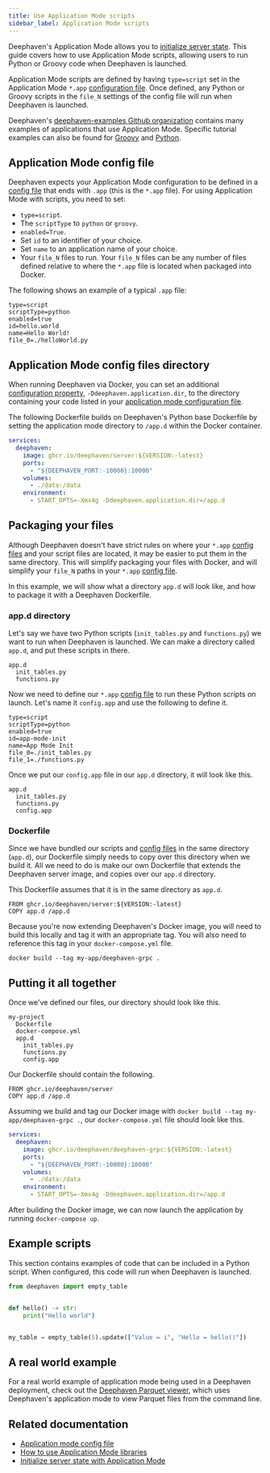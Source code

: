 ```yaml
---
title: Use Application Mode scripts
sidebar_label: Application Mode scripts
---
```


Deephaven's Application Mode allows you to [initialize server state](./application-mode.md). This guide covers how to use Application Mode scripts, allowing users to run Python or Groovy code when Deephaven is launched.

Application Mode scripts are defined by having `type=script` set in the Application Mode `*.app` [configuration file](../reference/app-mode/application-mode-config.md). Once defined, any Python or Groovy scripts in the `file_N` settings of the config file will run when Deephaven is launched.

Deephaven's [deephaven-examples Github organization](https://github.com/deephaven-examples) contains many examples of applications that use Application Mode. Specific tutorial examples can also be found for [Groovy](https://github.com/deephaven-examples/app-mode-init-groovy) and [Python](https://github.com/deephaven-examples/app-mode-init-python).

## Application Mode config file

Deephaven expects your Application Mode configuration to be defined in a [config file](../reference/app-mode/application-mode-config.md) that ends with `.app` (this is the `*.app` file). For using Application Mode with scripts, you need to set:

- `type=script`.
- The `scriptType` to `python` or `groovy`.
- `enabled=True`.
- Set `id` to an identifier of your choice.
- Set `name` to an application name of your choice.
- Your `file_N` files to run. Your `file_N` files can be any number of files defined relative to where the `*.app` file is located when packaged into Docker.

The following shows an example of a typical `.app` file:

```
type=script
scriptType=python
enabled=true
id=hello.world
name=Hello World!
file_0=./helloWorld.py
```

## Application Mode config files directory

When running Deephaven via Docker, you can set an additional [configuration property](./configuration/docker-application.md), `-Ddeephaven.application.dir`, to the directory containing your code listed in your [application mode configuration file](#application-mode-config-file).

The following Dockerfile builds on Deephaven's Python base Dockerfile by setting the application mode directory to `/app.d` within the Docker container.

```yml
services:
  deephaven:
    image: ghcr.io/deephaven/server:${VERSION:-latest}
    ports:
      - "${DEEPHAVEN_PORT:-10000}:10000"
    volumes:
      - ./data:/data
    environment:
      - START_OPTS=-Xmx4g -Ddeephaven.application.dir=/app.d
```

## Packaging your files

Although Deephaven doesn't have strict rules on where your `*.app` [config files](../reference/app-mode/application-mode-config.md) and your script files are located, it may be easier to put them in the same directory. This will simplify packaging your files with Docker, and will simplify your `file_N` paths in your `*.app` [config file](../reference/app-mode/application-mode-config.md).

In this example, we will show what a directory `app.d` will look like, and how to package it with a Deephaven Dockerfile.

### app.d directory

Let's say we have two Python scripts (`init_tables.py` and `functions.py`) we want to run when Deephaven is launched. We can make a directory called `app.d`, and put these scripts in there.

```
app.d
  init_tables.py
  functions.py
```

Now we need to define our `*.app` [config file](../reference/app-mode/application-mode-config.md) to run these Python scripts on launch. Let's name it `config.app` and use the following to define it.

```
type=script
scriptType=python
enabled=true
id=app-mode-init
name=App Mode Init
file_0=./init_tables.py
file_1=./functions.py
```

Once we put our `config.app` file in our `app.d` directory, it will look like this.

```
app.d
  init_tables.py
  functions.py
  config.app
```

### Dockerfile

Since we have bundled our scripts and [config files](../reference/app-mode/application-mode-config.md) in the same directory (`app.d`), our Dockerfile simply needs to copy over this directory when we build it. All we need to do is make our own Dockerfile that extends the Deephaven server image, and copies over our `app.d` directory.

This Dockerfile assumes that it is in the same directory as `app.d`.

```
FROM ghcr.io/deephaven/server:${VERSION:-latest}
COPY app.d /app.d
```

Because you're now extending Deephaven's Docker image, you will need to build this locally and tag it with an appropriate tag. You will also need to reference this tag in your `docker-compose.yml` file.

```
docker build --tag my-app/deephaven-grpc .
```

## Putting it all together

Once we've defined our files, our directory should look like this.

```
my-project
  Dockerfile
  docker-compose.yml
  app.d
    init_tables.py
    functions.py
    config.app
```

Our Dockerfile should contain the following.

```
FROM ghcr.io/deephaven/server
COPY app.d /app.d
```

Assuming we build and tag our Docker image with `docker build --tag my-app/deephaven-grpc .`, our `docker-compose.yml` file should look like this.

```yml
services:
  deephaven:
    image: ghcr.io/deephaven/deephaven-grpc:${VERSION:-latest}
    ports:
      - "${DEEPHAVEN_PORT:-10000}:10000"
    volumes:
      - ./data:/data
    environment:
      - START_OPTS=-Xmx4g -Ddeephaven.application.dir=/app.d
```

After building the Docker image, we can now launch the application by running `docker-compose up`.

## Example scripts

This section contains examples of code that can be included in a Python script. When configured, this code will run when Deephaven is launched.

```python order=my_table
from deephaven import empty_table


def hello() -> str:
    print("Hello world")


my_table = empty_table(5).update(["Value = i", "Hello = hello()"])
```

## A real world example

For a real world example of application mode being used in a Deephaven deployment, check out the [Deephaven Parquet viewer](https://github.com/devinrsmith/deephaven-parquet-viewer/tree/main), which uses Deephaven's application mode to view Parquet files from the command line.

## Related documentation

- [Application mode config file](../reference/app-mode/application-mode-config.md)
- [How to use Application Mode libraries](./application-mode-libraries.md)
- [Initialize server state with Application Mode](./application-mode.md)
